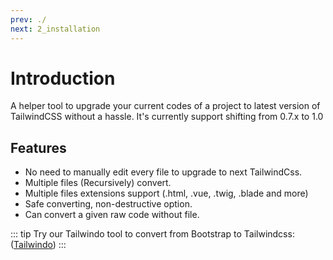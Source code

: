 ```yaml
---
prev: ./
next: 2_installation
---
```


# Introduction
A helper tool to upgrade your current codes of a project to latest version of TailwindCSS without a hassle.
It's currently support shifting from 0.7.x to 1.0  

## Features
- No need to manually edit every file to upgrade to next TailwindCss.
- Multiple files (Recursively) convert.
- Multiple files extensions support (.html, .vue, .twig, .blade and more)
- Safe converting, non-destructive option.
- Can convert a given raw code without file.

::: tip
Try our Tailwindo tool to convert from Bootstrap to Tailwindcss: ([Tailwindo](https://github.com/awssat/tailwindo))
:::
